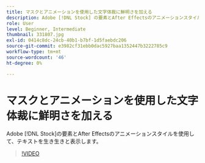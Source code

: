 ```yaml
---
title: マスクとアニメーションを使用した文字体裁に鮮明さを加える
description: Adobe [!DNL Stock] の要素とAfter Effectsのアニメーションスタイルを使用して、テキストを生き生きと表示します。
role: User
level: Beginner, Intermediate
thumbnail: 331807.jpg
exl-id: 0414c8dc-24cb-40b1-b7bf-1d5faebdc206
source-git-commit: e3982cf31ebb0dac5927baa1352447b3222785c9
workflow-type: tm+mt
source-wordcount: '46'
ht-degree: 0%

---
```


# マスクとアニメーションを使用した文字体裁に鮮明さを加える

Adobe [!DNL Stock]の要素とAfter Effectsのアニメーションスタイルを使用して、テキストを生き生きと表示します。

>[!VIDEO](https://video.tv.adobe.com/v/331807?hidetitle=true)
